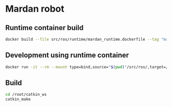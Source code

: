 # Mardan robot

## Runtime container build

```bash
docker build --file src/ros/runtime/mardan_runtime.dockerfile --tag "mardan_runtime:local" .
```

## Development using runtime container

```bash
docker run -it --rm --mount type=bind,source="$(pwd)"/src/ros/,target=/root/catkin_ws/src/ mardan_runtime:local /bin/bash
```

## Build

```bash
cd /root/catkin_ws
catkin_make
```